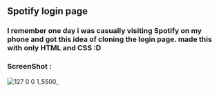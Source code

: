 
## Spotify login page

### I remember one day i was casually visiting Spotify on my phone and got this idea of cloning the login page. made this with only HTML and CSS :D

### ScreenShot :

![127 0 0 1_5500_](https://user-images.githubusercontent.com/88250548/189541017-6364c0f2-615c-46be-b9f3-667fcbda600f.png)
